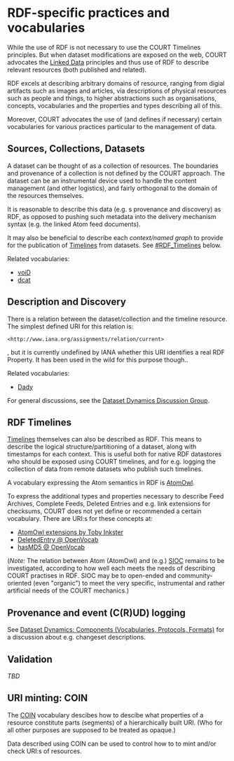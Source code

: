 

# RDF-specific practices and vocabularies #

While the use of RDF is not necessary to use the COURT Timelines principles. But when dataset modifications are exposed on the web, COURT advocates the [Linked Data](http://linkeddata.org/) principles and thus use of RDF to describe relevant resources (both published and related).

RDF excels at describing arbitrary domains of resource, ranging from digial artifacts such as images and articles, via descriptions of physical resources such as people and things, to higher abstractions such as organisations, concepts, vocabularies and the properties and types describing all of this.

Moreover, COURT advocates the use of (and defines if necessary) certain vocabularies for various practices particular to the management of data.

## Sources, Collections, Datasets ##

A dataset can be thought of as a collection of resources. The boundaries and provenance of a collection is not defined by the COURT approach. The dataset can be an instrumental device used to handle the content management (and other logistics), and fairly orthogonal to the domain of the resources themselves.

It is reasonable to describe this data (e.g. s provenance and discovery) as RDF, as opposed to pushing such metadata into the delivery mechanism syntax (e.g. the linked Atom feed documents).

It may also be beneficial to describe each _context/named graph_ to provide for the publication of [Timelines](Timelines.md) from datasets. See [#RDF\_Timelines](#RDF_Timelines.md) below.

Related vocabularies:

  * [voiD](http://semanticweb.org/wiki/VoiD)
  * [dcat](http://vocab.deri.ie/dcat)


## Description and Discovery ##

There is a relation between the dataset/collection and the timeline resource. The simplest defined URI for this relation is:
```
<http://www.iana.org/assignments/relation/current>
```

, but it is currently undefined by IANA whether this URI identifies a real RDF Property. It has been used in the wild for this purpose though..

Related vocabularies:

  * [Dady](http://purl.org/NET/dady)

For general discussions, see the [Dataset Dynamics Discussion Group](http://groups.google.com/group/dataset-dynamics).

## RDF Timelines ##

[Timelines](Timelines.md) themselves can also be described as RDF. This means to describe the logical structure/partitioning of a dataset, along with timestamps for each context. This is useful both for native RDF datastores who should be exposed using COURT timelines, and for e.g. logging the collection of data from remote datasets who publish such timelines.

A vocabulary expressing the Atom semantics in RDF is [AtomOwl](http://bblfish.net/work/atom-owl/2006-06-06/#).

To express the additional types and properties necessary to describe Feed Archives, Complete Feeds, Deleted Entries and e.g. link extensions for checksums, COURT does not yet define or recommended a certain vocabulary. There are URI:s for these concepts at:

  * [AtomOwl extensions by Toby Inkster](http://ontologi.es/atomix)
  * [DeletedEntry @ OpenVocab](http://open.vocab.org/docs/DeletedEntry)
  * [hasMD5 @ OpenVocab](http://open.vocab.org/docs/hasMD5)

(_Note:_ The relation between Atom (AtomOwl) and (e.g.) [SIOC](http://sioc-project.org/) remains to be investigated, according to how well each meets the needs of describing COURT practises in RDF. SIOC may be to open-ended and  community-oriented (even "organic") to meet the very specific, instrumental and rather artificial needs of the COURT mechanics.)

## Provenance and event (C(R)UD) logging ##

See [Dataset Dynamics: Components (Vocabularies, Protocols, Formats)](http://groups.google.com/group/dataset-dynamics/web/components-vocabularies-protocols-formats) for a discussion about e.g. changeset descriptions.

## Validation ##

_TBD_

## URI minting: COIN ##

The [COIN](COIN.md) vocabulary descibes how to descibe what properties of a resource constitute parts (segments) of a hierarchically built URI. (Who for all other purposes are supposed to be treated as opaque.)

Data described using COIN can be used to control how to to mint and/or check URI:s of resources.